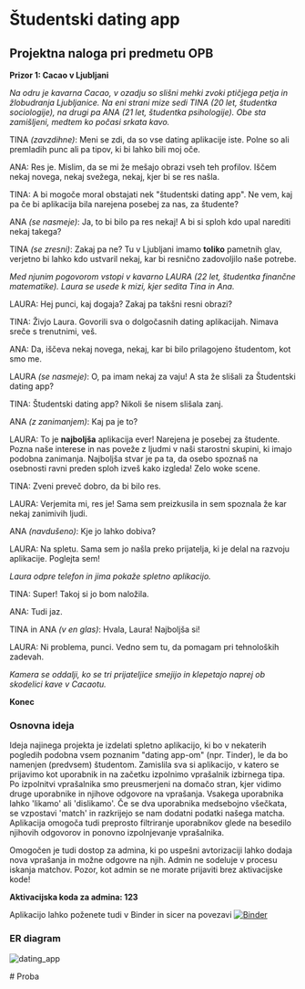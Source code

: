 # Študentski dating app 

## Projektna naloga pri predmetu OPB 
**Prizor 1: Cacao v Ljubljani**

*Na odru je kavarna Cacao, v ozadju so slišni mehki zvoki ptičjega petja in žlobudranja Ljubljanice. Na eni strani mize sedi TINA (20 let, študentka sociologije), na drugi pa ANA (21 let, študentka psihologije). Obe sta zamišljeni, medtem ko počasi srkata kavo.*

TINA *(zavzdihne)*: Meni se zdi, da so vse dating aplikacije iste. Polne so ali premladih punc ali pa tipov, ki bi lahko bili moj oče.

ANA: Res je. Mislim, da se mi že mešajo obrazi vseh teh profilov. Iščem nekaj novega, nekaj svežega, nekaj, kjer bi se res našla.

TINA: A bi mogoče moral obstajati nek "študentski dating app". Ne vem, kaj pa če bi aplikacija bila narejena posebej za nas, za študente?

ANA *(se nasmeje)*: Ja, to bi bilo pa res nekaj! A bi si sploh kdo upal narediti nekaj takega?

TINA *(se zresni)*: Zakaj pa ne? Tu v Ljubljani imamo **toliko** pametnih glav, verjetno bi lahko kdo ustvaril nekaj, kar bi resnično zadovoljilo naše potrebe.

*Med njunim pogovorom vstopi v kavarno LAURA (22 let, študentka finančne matematike). Laura se usede k mizi, kjer sedita Tina in Ana.*

LAURA: Hej punci, kaj dogaja? Zakaj pa takšni resni obrazi?

TINA: Živjo Laura. Govorili sva o dolgočasnih dating aplikacijah. Nimava sreče s trenutnimi, veš.

ANA: Da, iščeva nekaj novega, nekaj, kar bi bilo prilagojeno študentom, kot smo me.

LAURA *(se nasmeje)*: O, pa imam nekaj za vaju! A sta že slišali za Študentski dating app?

TINA: Študentski dating app? Nikoli še nisem slišala zanj.

ANA *(z zanimanjem)*: Kaj pa je to?

LAURA: To je **najboljša** aplikacija ever! Narejena je posebej za študente. Pozna naše interese in nas poveže z ljudmi v naši starostni skupini, ki imajo podobna zanimanja. Najboljša stvar je pa ta, da osebo spoznaš na osebnosti ravni preden sploh izveš kako izgleda! Zelo woke scene.

TINA: Zveni preveč dobro, da bi bilo res.

LAURA: Verjemita mi, res je! Sama sem preizkusila in sem spoznala že kar nekaj zanimivih ljudi.

ANA *(navdušeno)*: Kje jo lahko dobiva?

LAURA: Na spletu. Sama sem jo našla preko prijatelja, ki je delal na razvoju aplikacije. Poglejta sem! 

*Laura odpre telefon in jima pokaže spletno aplikacijo.*

TINA: Super! Takoj si jo bom naložila.

ANA: Tudi jaz.

TINA in ANA *(v en glas)*: Hvala, Laura! Najboljša si!

LAURA: Ni problema, punci. Vedno sem tu, da pomagam pri tehnoloških zadevah.

*Kamera se oddalji, ko se tri prijateljice smejijo in klepetajo naprej ob skodelici kave v Cacaotu.*

**Konec**

### Osnovna ideja
Ideja najinega projekta je izdelati spletno aplikacijo, ki bo v nekaterih pogledih podobna vsem poznanim "dating app-om" (npr. Tinder), le da bo namenjen (predvsem) študentom. Zamislila sva si aplikacijo, v katero se prijavimo kot uporabnik in na začetku izpolnimo vprašalnik izbirnega tipa. Po izpolnitvi vprašalnika smo preusmerjeni na domačo stran, kjer vidimo druge uporabnike in njihove odgovore na vprašanja. Vsakega uporabnika lahko 'likamo' ali 'dislikamo'. Če se dva uporabnika medsebojno všečkata, se vzpostavi 'match' in razkrijejo se nam dodatni podatki našega matcha. Aplikacija omogoča tudi preprosto filtriranje uporabnikov glede na besedilo njihovih odgovorov in ponovno izpolnjevanje vprašalnika.

Omogočen je tudi dostop za admina, ki po uspešni avtorizaciji lahko dodaja nova vprašanja in možne odgovre na njih. Admin ne sodeluje v procesu iskanja matchov. Pozor, kot admin se ne morate prijaviti brez aktivacijske kode!

**Aktivacijska koda za admina: 123**

Aplikacijo lahko poženete tudi v Binder in sicer na povezavi
[![Binder](https://mybinder.org/badge_logo.svg)](https://mybinder.org/v2/gh/mihajan/Studentski-dating-app/main?labpath=proxy%2F8080)


### ER diagram
![dating_app](https://github.com/mihajan/Studentski-dating-app/assets/64685191/2636f0b9-68a0-4bdb-8d6e-9d8ac9ce2df9)


#   P r o b a 
 
 
